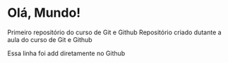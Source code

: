 # Olá, Mundo!
 Primeiro repositório do curso de Git e Github
 Repositório criado dutante a aula do curso de Git e Github
 
 Essa linha foi add diretamente no Github
 
